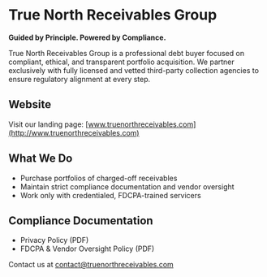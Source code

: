 # True North Receivables Group

**Guided by Principle. Powered by Compliance.**

True North Receivables Group is a professional debt buyer focused on compliant, ethical, and transparent portfolio acquisition. We partner exclusively with fully licensed and vetted third-party collection agencies to ensure regulatory alignment at every step.

## Website

Visit our landing page: [www.truenorthreceivables.com](http://www.truenorthreceivables.com)

## What We Do
- Purchase portfolios of charged-off receivables
- Maintain strict compliance documentation and vendor oversight
- Work only with credentialed, FDCPA-trained servicers

## Compliance Documentation
- Privacy Policy (PDF)
- FDCPA & Vendor Oversight Policy (PDF)

Contact us at [contact@truenorthreceivables.com](mailto:contact@truenorthreceivables.com)
